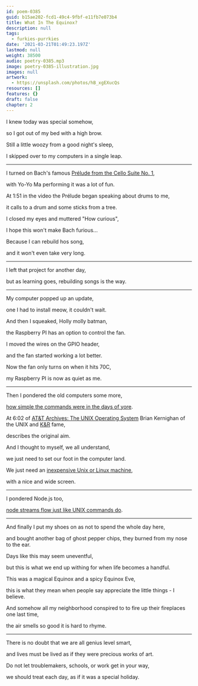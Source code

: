```yaml
---
id: poem-0385
guid: b15ae202-fcd1-49c4-9fbf-e11fb7e073b4
title: What In The Equinox?
description: null
tags:
  - furkies-purrkies
date: '2021-03-21T01:49:23.197Z'
lastmod: null
weight: 38500
audio: poetry-0385.mp3
image: poetry-0385-illustration.jpg
images: null
artwork:
  - https://unsplash.com/photos/hB_xgEXucQs
resources: []
features: {}
draft: false
chapter: 2
---
```


I knew today was special somehow,

so I got out of my bed with a high brow.

Still a little woozy from a good night's sleep,

I skipped over to my computers in a single leap.

---

I turned on Bach's famous [Prélude from the Cello Suite No. 1](https://www.youtube.com/watch?v=1prweT95Mo0),

with Yo-Yo Ma performing it was a lot of fun.

At 1:51 in the video the Prélude began speaking about drums to me,

it calls to a drum and some sticks from a tree.

I closed my eyes and muttered "How curious",

I hope this won't make Bach furious...

Because I can rebuild hos song,

and it won't even take very long.

---

I left that project for another day,

but as learning goes, rebuilding songs is the way.

---

My computer popped up an update,

one I had to install meow, it couldn't wait.

And then I squeaked, Holly molly batman,

the Raspberry PI has an option to control the fan.

I moved the wires on the GPIO header,

and the fan started working a lot better.

Now the fan only turns on when it hits 70C,

my Raspberry PI is now as quiet as me.

---

Then I pondered the old computers some more,

[how simple the commands were in the days of yore](https://www.youtube.com/watch?v=tc4ROCJYbm0).

At 6:02 of [AT\&T Archives: The UNIX Operating System](https://www.youtube.com/watch?v=tc4ROCJYbm0\&t=362s) Brian Kernighan of the UNIX and [K\&R](https://en.wikipedia.org/wiki/The_C_Programming_Language) fame,

describes the original aim.

And I thought to myself, we all understand,

we just need to set our foot in the computer land.

We just need an [inexpensive Unix or Linux machine](https://www.raspberrypi.org/products/raspberry-pi-400/?variant=raspberry-pi-400-us-kit),

with a nice and wide screen.

---

I pondered Node.js too,

[node streams flow just like UNIX commands do](https://github.com/substack/stream-handbook).

---

And finally I put my shoes on as not to spend the whole day here,

and bought another bag of ghost pepper chips, they burned from my nose to the ear.

Days like this may seem uneventful,

but this is what we end up withing for when life becomes a handful.

This was a magical Equinox and a spicy Equinox Eve,

this is what they mean when people say appreciate the little things - I believe.

And somehow all my neighborhood conspired to to fire up their fireplaces one last time,

the air smells so good it is hard to rhyme.

---

There is no doubt that we are all genius level smart,

and lives must be lived as if they were precious works of art.

Do not let troublemakers, schools, or work get in your way,

we should treat each day, as if it was a special holiday.
